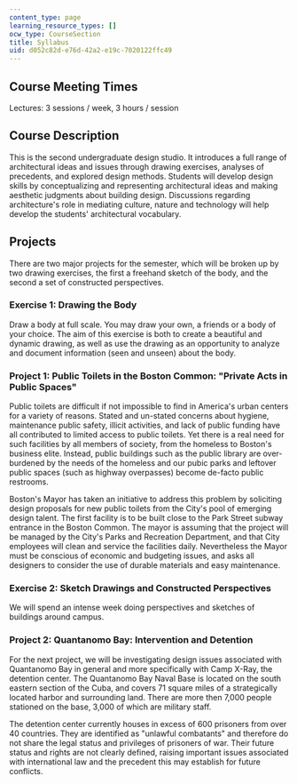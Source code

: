 ```yaml
---
content_type: page
learning_resource_types: []
ocw_type: CourseSection
title: Syllabus
uid: d052c82d-e76d-42a2-e19c-7020122ffc49
---
```


Course Meeting Times
--------------------

Lectures: 3 sessions / week, 3 hours / session

Course Description
------------------

This is the second undergraduate design studio. It introduces a full range of architectural ideas and issues through drawing exercises, analyses of precedents, and explored design methods. Students will develop design skills by conceptualizing and representing architectural ideas and making aesthetic judgments about building design. Discussions regarding architecture's role in mediating culture, nature and technology will help develop the students' architectural vocabulary.

Projects
--------

There are two major projects for the semester, which will be broken up by two drawing exercises, the first a freehand sketch of the body, and the second a set of constructed perspectives.

### Exercise 1: Drawing the Body

Draw a body at full scale. You may draw your own, a friends or a body of your choice. The aim of this exercise is both to create a beautiful and dynamic drawing, as well as use the drawing as an opportunity to analyze and document information (seen and unseen) about the body.

### Project 1: Public Toilets in the Boston Common: "Private Acts in Public Spaces"

Public toilets are difficult if not impossible to find in America's urban centers for a variety of reasons. Stated and un-stated concerns about hygiene, maintenance public safety, illicit activities, and lack of public funding have all contributed to limited access to public toilets. Yet there is a real need for such facilities by all members of society, from the homeless to Boston's business elite. Instead, public buildings such as the public library are over-burdened by the needs of the homeless and our pubic parks and leftover public spaces (such as highway overpasses) become de-facto public restrooms.

Boston's Mayor has taken an initiative to address this problem by soliciting design proposals for new public toilets from the City's pool of emerging design talent. The first facility is to be built close to the Park Street subway entrance in the Boston Common. The mayor is assuming that the project will be managed by the City's Parks and Recreation Department, and that City employees will clean and service the facilities daily. Nevertheless the Mayor must be conscious of economic and budgeting issues, and asks all designers to consider the use of durable materials and easy maintenance.

### Exercise 2: Sketch Drawings and Constructed Perspectives

We will spend an intense week doing perspectives and sketches of buildings around campus.

### Project 2: Quantanomo Bay: Intervention and Detention

For the next project, we will be investigating design issues associated with Quantanomo Bay in general and more specifically with Camp X-Ray, the detention center. The Quantanomo Bay Naval Base is located on the south eastern section of the Cuba, and covers 71 square miles of a strategically located harbor and surrounding land. There are more then 7,000 people stationed on the base, 3,000 of which are military staff.

The detention center currently houses in excess of 600 prisoners from over 40 countries. They are identified as "unlawful combatants" and therefore do not share the legal status and privileges of prisoners of war. Their future status and rights are not clearly defined, raising important issues associated with international law and the precedent this may establish for future conflicts.